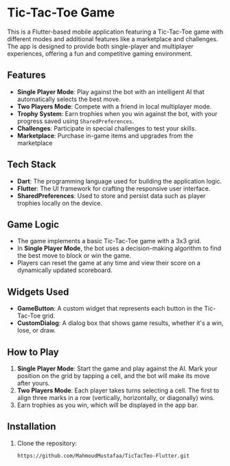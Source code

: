 # Tic-Tac-Toe Game

This is a Flutter-based mobile application featuring a Tic-Tac-Toe game with different modes and additional features like a marketplace and challenges. The app is designed to provide both single-player and multiplayer experiences, offering a fun and competitive gaming environment.

## Features

- **Single Player Mode**: Play against the bot with an intelligent AI that automatically selects the best move.
- **Two Players Mode**: Compete with a friend in local multiplayer mode.
- **Trophy System**: Earn trophies when you win against the bot, with your progress saved using `SharedPreferences`.
- **Challenges**: Participate in special challenges to test your skills.
- **Marketplace**: Purchase in-game items and upgrades from the marketplace 

## Tech Stack

- **Dart**: The programming language used for building the application logic.
- **Flutter**: The UI framework for crafting the responsive user interface.
- **SharedPreferences**: Used to store and persist data such as player trophies locally on the device.

## Game Logic

- The game implements a basic Tic-Tac-Toe game with a 3x3 grid.
- In **Single Player Mode**, the bot uses a decision-making algorithm to find the best move to block or win the game.
- Players can reset the game at any time and view their score on a dynamically updated scoreboard.

## Widgets Used

- **GameButton**: A custom widget that represents each button in the Tic-Tac-Toe grid.
- **CustomDialog**: A dialog box that shows game results, whether it's a win, lose, or draw.

## How to Play

1. **Single Player Mode**: Start the game and play against the AI. Mark your position on the grid by tapping a cell, and the bot will make its move after yours.
2. **Two Players Mode**: Each player takes turns selecting a cell. The first to align three marks in a row (vertically, horizontally, or diagonally) wins.
3. Earn trophies as you win, which will be displayed in the app bar.

## Installation

1. Clone the repository:
   ```bash
   https://github.com/MahmoudMustafaa/TicTacTeo-Flutter.git
